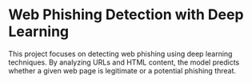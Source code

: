 # Web Phishing Detection with Deep Learning
This project focuses on detecting web phishing using deep learning techniques. By analyzing URLs and HTML content, the model predicts whether a given web page is legitimate or a potential phishing threat.

